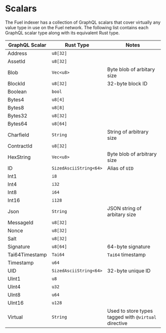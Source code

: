 # Scalars

The Fuel indexer has a collection of GraphQL scalars that cover virtually any value type in use on the Fuel network. The following list contains each GraphQL scalar type along with its equivalent Rust type.

| GraphQL Scalar | Rust Type | Notes |
--- | --- | ---
| Address | `u8[32]` |
| AssetId | `u8[32]` |
| Blob | `Vec<u8>` | Byte blob of arbitary size |
| BlockId | `u8[32]` | 32-byte block ID |
| Boolean | `bool` |
| Bytes4 | `u8[4]` |
| Bytes8 | `u8[8]` |
| Bytes32 | `u8[32]` |
| Bytes64 | `u8[64]` |
| Charfield | `String` | String of arbitrary size |
| ContractId | `u8[32]` |
| HexString | `Vec<u8>` | Byte blob of arbitrary size |
| ID | `SizedAsciiString<64>` | Alias of `UID`
| Int1 | `i8` |
| Int4 | `i32` |
| Int8 | `i64` |
| Int16 | `i128` |
| Json | `String` | JSON string of arbitary size |
| MessageId | `u8[32]` |
| Nonce | `u8[32]` |
| Salt | `u8[32]` |
| Signature | `u8[64]` | 64-byte signature |
| Tai64Timestamp | `Tai64` | `Tai64` timestamp |
| Timestamp | `u64` |
| UID | `SizedAsciiString<64>` | 32-byte unique ID |
| UInt1 | `u8` |
| UInt4 | `u32` |
| UInt8 | `u64` |
| UInt16 | `u128` |
| Virtual | `String` | Used to store types tagged with `@virtual` directive |
